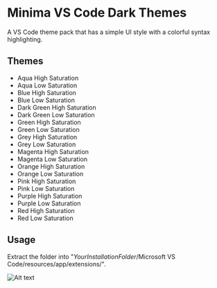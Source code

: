 # Minima VS Code Dark Themes
A VS Code theme pack that has a simple UI style with a colorful syntax highlighting.

## Themes
* Aqua High Saturation
* Aqua Low Saturation
* Blue High Saturation
* Blue Low Saturation
* Dark Green High Saturation
* Dark Green Low Saturation
* Green High Saturation
* Green Low Saturation
* Grey High Saturation
* Grey Low Saturation
* Magenta High Saturation
* Magenta Low Saturation
* Orange High Saturation
* Orange Low Saturation
* Pink High Saturation
* Pink Low Saturation
* Purple High Saturation
* Purple Low Saturation
* Red High Saturation
* Red Low Saturation

## Usage
Extract the folder into "$Your Installation Folder$/Microsoft VS Code/resources/app/extensions/".

![Alt text](../screenshots/ss.png?raw=true "Title")
